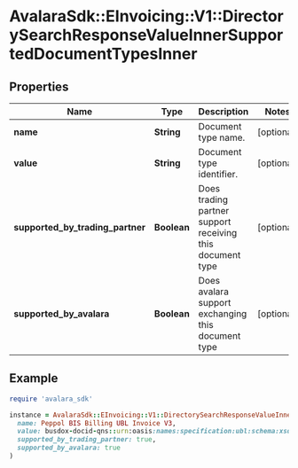 # AvalaraSdk::EInvoicing::V1::DirectorySearchResponseValueInnerSupportedDocumentTypesInner

## Properties

| Name | Type | Description | Notes |
| ---- | ---- | ----------- | ----- |
| **name** | **String** | Document type name. | [optional] |
| **value** | **String** | Document type identifier. | [optional] |
| **supported_by_trading_partner** | **Boolean** | Does trading partner support receiving this document type | [optional] |
| **supported_by_avalara** | **Boolean** | Does avalara support exchanging this document type | [optional] |

## Example

```ruby
require 'avalara_sdk'

instance = AvalaraSdk::EInvoicing::V1::DirectorySearchResponseValueInnerSupportedDocumentTypesInner.new(
  name: Peppol BIS Billing UBL Invoice V3,
  value: busdox-docid-qns::urn:oasis:names:specification:ubl:schema:xsd:Invoice-2::Invoice##urn:cen.eu:en16931:2017#compliant#urn:fdc:peppol.eu:2017:poacc:billing:3.0::2.1,
  supported_by_trading_partner: true,
  supported_by_avalara: true
)
```

